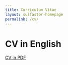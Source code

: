 ```yaml
---
title: Curriculum Vitae
layout: sulfastor-homepage
permalink: /cv/
---
```


<h1> CV in English</h1>
<a target='_blank' href='/cv/cv_english.pdf'>CV in PDF</a>


